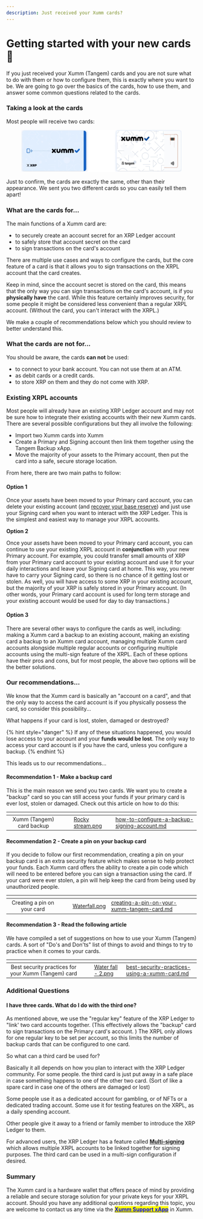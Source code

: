 ```yaml
---
description: Just received your Xumm cards?
---
```


# Getting started with your new cards 🤗

If you just received your Xumm (Tangem) cards and you are not sure what to do with them or how to configure them, this is exactly where you want to be. We are going to go over the basics of the cards, how to use them, and answer some common questions related to the cards.

### Taking a look at the cards

Most people will receive two cards:

<figure><img src="../.gitbook/assets/Xumm Tangem card -3.png" alt=""><figcaption></figcaption></figure>

Just to confirm, the cards are exactly the same, other than their appearance. We sent you two different cards so you can easily tell them apart!&#x20;

### What are the cards for...

The main functions of a Xumm card are:

* to securely create an account secret for an XRP Ledger account
* to safely store that account secret on the card
* to sign transactions on the card's account

There are multiple use cases and ways to configure the cards, but the core feature of a card is that it allows you to sign transactions on the XRPL account that the card creates.

Keep in mind, since the account secret is stored on the card, this means that the only way you can sign transactions on the card's account, is if you **physically have** the card. While this feature certainly improves security, for some people it might be considered less convenient than a regular XRPL account. (Without the card, you can't interact with the XRPL.)

We make a couple of recommendations below which you should review to better understand this.

### What the cards are not for...

You should be aware, the cards **can not** be used:

* to connect to your bank account. You can not use them at an ATM.&#x20;
* as debit cards or a credit cards.
* to store XRP on them and they do not come with XRP.

### Existing XRPL accounts

Most people will already have an existing XRP Ledger account and may not be sure how to integrate their existing accounts with their new Xumm cards. There are several possible configurations but they all involve the following:

* Import two Xumm cards into Xumm
* Create a Primary and Signing account then link them together using the Tangem Backup xApp.
* Move the majority of your assets to the Primary account, then put the card into a safe, secure storage location.

From here, there are two main paths to follow:

#### Option 1

Once your assets have been moved to your Primary card account, you can delete your existing account (and [recover your base reserve](../learning-more-about-xumm/deleting-an-xrpl-account.md)) and just use your Signing card when you want to interact with the XRP Ledger. This is the simplest and easiest way to manage your XRPL accounts.&#x20;

**Option 2**

Once your assets have been moved to your Primary card account, you can continue to use your existing XRPL account in **conjunction** with your new Primary account. For example, you could transfer small amounts of XRP from your Primary card account to your existing account and use it for your daily interactions and leave your Signing card at home. This way, you never have to carry your Signing card, so there is no chance of it getting lost or stolen. As well, you will have access to some XRP in your existing account, but the majority of your XRP is safely stored in your Primary account. (In other words, your Primary card account is used for long term storage and your existing account would be used for day to day transactions.)

#### Option 3

There are several other ways to configure the cards as well, including: making a Xumm card a backup to an existing account, making an existing card a backup to an Xumm card account, managing multiple Xumm card accounts alongside multiple regular accounts or configuring multiple accounts using the multi-sign feature of the XRPL. Each of these options have their pros and cons, but for most people, the above two options will be the better solutions.

### Our recommendations...

We know that the Xumm card is basically an "account on a card", and that the only way to access the card account is if you physically possess the card, so consider this possibility...

What happens if your card is lost, stolen, damaged or destroyed?

{% hint style="danger" %}
If any of these situations happened, you would lose access to your account and your **funds would be lost**.  The only way to access your card account is if you have the card, unless you configure a backup.&#x20;
{% endhint %}

&#x20;This leads us to our recommendations...

#### Recommendation 1 - Make a backup card

This is the main reason we send you two cards. We want you to create a "backup" card so you can still access your funds if your primary card is ever lost, stolen or damaged. Check out this article on how to do this:

<table data-view="cards"><thead><tr><th align="center"></th><th data-hidden></th><th data-hidden></th><th data-hidden data-card-cover data-type="files"></th><th data-hidden data-card-target data-type="content-ref"></th></tr></thead><tbody><tr><td align="center">Xumm (Tangem) card backup</td><td></td><td></td><td><a href="../.gitbook/assets/Rocky stream.png">Rocky stream.png</a></td><td><a href="how-to-configure-a-backup-signing-account.md">how-to-configure-a-backup-signing-account.md</a></td></tr></tbody></table>

#### Recommendation 2 - Create a pin on your backup card

If you decide to follow our first recommendation, creating a pin on your backup card is an extra security feature which makes sense to help protect your funds. Each Xumm card offers the ability to create a pin code which will need to be entered before you can sign a transaction using the card. If your card were ever stolen, a pin will help keep the card from being used by unauthorized people.

<table data-view="cards"><thead><tr><th align="center"></th><th data-hidden></th><th data-hidden></th><th data-hidden data-card-cover data-type="files"></th><th data-hidden data-card-target data-type="content-ref"></th></tr></thead><tbody><tr><td align="center">Creating a pin on your card</td><td></td><td></td><td><a href="../.gitbook/assets/Waterfall.png">Waterfall.png</a></td><td><a href="creating-a-pin-on-your-xumm-tangem-card.md">creating-a-pin-on-your-xumm-tangem-card.md</a></td></tr></tbody></table>

#### Recommendation 3 - Read the following article

We have compiled a set of suggestions on how to use your Xumm (Tangem) cards. A sort of "Do's and Don'ts" list of things to avoid and things to try to practice when it comes to your cards.

<table data-view="cards"><thead><tr><th align="center"></th><th data-hidden></th><th data-hidden></th><th data-hidden data-card-cover data-type="files"></th><th data-hidden data-card-target data-type="content-ref"></th></tr></thead><tbody><tr><td align="center">Best security practices for your Xumm (Tangem) card</td><td></td><td></td><td><a href="../.gitbook/assets/Water fall - 2.png">Water fall - 2.png</a></td><td><a href="best-security-practices-using-a-xumm-card.md">best-security-practices-using-a-xumm-card.md</a></td></tr></tbody></table>

### Additional Questions

#### I have three cards. What do I do with the third one?

As mentioned above, we use the "regular key" feature of the XRP Ledger to "link' two card accounts together. (This effectively allows the "backup" card to sign transactions on the Primary card's account. ) The XRPL only allows for one regular key to be set per account, so this limits the number of backup cards that can be configured to one card.

So what can a third card be used for?

Basically it all depends on how you plan to interact with the XRP Ledger community. For some people. the third card is just put away in a safe place in case something happens to one of the other two card. (Sort of like a spare card in case one of the others are damaged or lost)

Some people use it as a dedicated account for gambling, or of NFTs or a dedicated trading account. Some use it for testing features on the XRPL, as a daily spending account.

Other people give it away to a friend or family member to introduce the XRP Ledger to them.

For advanced users, the XRP Ledger has a feature called [**Multi-signing**](https://xrpl.org/multi-signing.html) which allows multiple XRPL accounts to be linked together for signing purposes. The third card can be used in a multi-sign configuration if desired.



### Summary

The Xumm card is a hardware wallet that offers peace of mind by providing a reliable and secure storage solution for your private keys for your XRPL account. Should you have any additional questions regarding this topic, you are welcome to contact us any time via the [<mark style="color:blue;">**Xumm Support xApp**</mark>](https://xumm.app/detect/xapp:xumm.support?ref=helpcenter) in Xumm.
